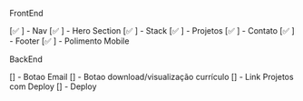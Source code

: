 FrontEnd

[✅ ] - Nav
[✅ ] - Hero Section
[✅ ] - Stack
[✅ ] - Projetos
[✅ ] - Contato
[✅ ] - Footer
[✅ ] - Polimento Mobile

BackEnd

[] - Botao Email
[] - Botao download/visualização currículo
[] - Link Projetos com Deploy
[] - Deploy